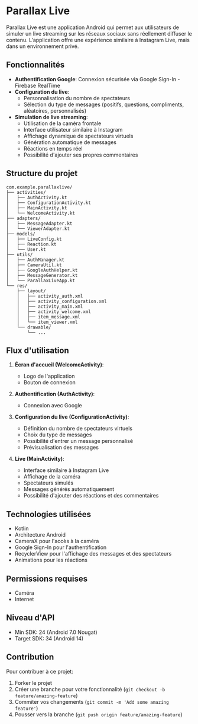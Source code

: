 # Parallax Live

Parallax Live est une application Android qui permet aux utilisateurs de simuler un live streaming sur les réseaux sociaux sans réellement diffuser le contenu. L'application offre une expérience similaire à Instagram Live, mais dans un environnement privé.

## Fonctionnalités

- **Authentification Google**: Connexion sécurisée via Google Sign-In - Firebase RealTime
- **Configuration du live**:
    - Personnalisation du nombre de spectateurs
    - Sélection du type de messages (positifs, questions, compliments, aléatoires, personnalisés)
- **Simulation de live streaming**:
    - Utilisation de la caméra frontale
    - Interface utilisateur similaire à Instagram
    - Affichage dynamique de spectateurs virtuels
    - Génération automatique de messages
    - Réactions en temps réel
    - Possibilité d'ajouter ses propres commentaires

## Structure du projet

```
com.example.parallaxlive/
├── activities/
│   ├── AuthActivity.kt
│   ├── ConfigurationActivity.kt
│   ├── MainActivity.kt
│   └── WelcomeActivity.kt
├── adapters/
│   ├── MessageAdapter.kt
│   └── ViewerAdapter.kt
├── models/
│   ├── LiveConfig.kt
│   ├── Reaction.kt
│   └── User.kt
├── utils/
│   ├── AuthManager.kt
│   ├── CameraUtil.kt
│   ├── GoogleAuthHelper.kt
│   ├── MessageGenerator.kt
│   └── ParallaxLiveApp.kt
└── res/
    ├── layout/
    │   ├── activity_auth.xml
    │   ├── activity_configuration.xml
    │   ├── activity_main.xml
    │   ├── activity_welcome.xml
    │   ├── item_message.xml
    │   └── item_viewer.xml
    └── drawable/
        └── ...
```

## Flux d'utilisation

1. **Écran d'accueil (WelcomeActivity)**:
    - Logo de l'application
    - Bouton de connexion

2. **Authentification (AuthActivity)**:
    - Connexion avec Google

3. **Configuration du live (ConfigurationActivity)**:
    - Définition du nombre de spectateurs virtuels
    - Choix du type de messages
    - Possibilité d'entrer un message personnalisé
    - Prévisualisation des messages

4. **Live (MainActivity)**:
    - Interface similaire à Instagram Live
    - Affichage de la caméra
    - Spectateurs simulés
    - Messages générés automatiquement
    - Possibilité d'ajouter des réactions et des commentaires

## Technologies utilisées

- Kotlin
- Architecture Android
- CameraX pour l'accès à la caméra
- Google Sign-In pour l'authentification
- RecyclerView pour l'affichage des messages et des spectateurs
- Animations pour les réactions

## Permissions requises

- Caméra
- Internet

## Niveau d'API

- Min SDK: 24 (Android 7.0 Nougat)
- Target SDK: 34 (Android 14)

## Contribution

Pour contribuer à ce projet:
1. Forker le projet
2. Créer une branche pour votre fonctionnalité (`git checkout -b feature/amazing-feature`)
3. Commiter vos changements (`git commit -m 'Add some amazing feature'`)
4. Pousser vers la branche (`git push origin feature/amazing-feature`)